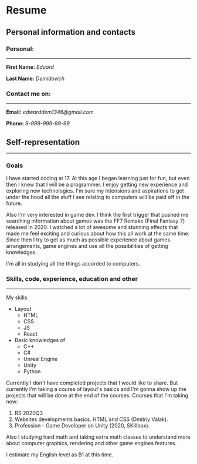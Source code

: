 # Resume

## Personal information and contacts

### Personal:
---------------

**First Name:** _Eduard_

**Last Name:** _Demidovich_

### Contact me on:
----------------

**Email:** _edwarddem1346@gmail.com_

**Phone:** _9-999-999-99-99_

## Self-representation
------------

### Goals

I have started coding at 17. At this age I began learning just for fun, but even then I knew that I will be a programmer. I enjoy getting new experience and exploring new technologies. I'm sure my intensions and aspirations to get under the hood all the stuff I see relating to computers will be paid off in the future.

Also I'm very interested in game dev. I think the first trigger that pushed me searching information about games was the FF7 Remake (Final Fantasy 7) released in 2020. I watched a lot of awesome and stunning effects that made me feel exciting and curious about how this all work at the same time. Since then I try to get as much as possible experience about games arrangements, game engines and use all the possibilities of getting knowledges.

I'm all in studying all the things accorded to computers. 

### Skills, code, experience, education and other
----------------

My skills:
* Layout
    * HTML
    * CSS
    * JS
    * React
* Basic knowledges of
    * C++
    * C#
    * Unreal Engine
    * Unity
    * Python

Currently I don't have completed projects that I would like to share. But currently I'm taking a course of layout's basics and I'm gonna show up the projects that will be done at the end of the courses.
Courses that I'm taking now:
1. RS 2020Q3
2. Websites developments basics. HTML and CSS (Dmitriy Valak).
3. Profession - Game Developer on Unity (2020, SKillbox).

Also I studying hard math and taking extra math classes to understand more about computer graphics, rendering and other game engines features.

I estimate my English level as B1 at this time.